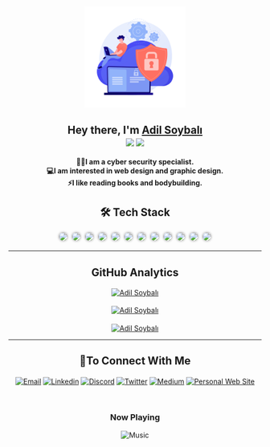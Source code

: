 <p align="center"><img width="40%" height="auto" src="20945597.png" /></p>
<h2 align="center">Hey there, I'm <a href="https://adilsoybali.com.tr">Adil Soybalı</a><br> <img src="https://media.giphy.com/media/hvRJCLFzcasrR4ia7z/giphy.gif" width="38"> <img src="https://emojis.slackmojis.com/emojis/images/1531849430/4246/blob-sunglasses.gif?1531849430" width="38"/></h2>
<p align="center">
  <b>👨‍💻I am a cyber security specialist.</b><br>
  <b>💻I am interested in web design and graphic design.</b><br>
  <b>⚡I like reading books and bodybuilding.</b><br>
</p>



<h2 align="center">🛠 Tech Stack </h2>

<!-- ![Bash](https://img.shields.io/badge/Bash-05122A?style=flat&logo=GNU+Bash&logoColor=FFFFFF)&nbsp;
![PowerShell](https://img.shields.io/badge/PowerShell-05122A?style=flat&logo=PowerShell)&nbsp;
![HTML](https://img.shields.io/badge/-HTML-05122A?style=flat&logo=HTML5&logoColor=E34F26)&nbsp;
![CSS](https://img.shields.io/badge/-CSS-05122A?style=flat&logo=CSS3&logoColor=239120)&nbsp;
![Bootstrap](https://img.shields.io/badge/-Bootstrap-05122A?style=flat&logo=bootstrap)&nbsp;
![JavaScript](https://img.shields.io/badge/-JavaScript-05122A?style=flat&logo=javascript)&nbsp;
![Git](https://img.shields.io/badge/-Git-05122A?style=flat&logo=git)&nbsp;
![Adobe Photoshop](https://img.shields.io/badge/Adobe%20Photoshop-05122A?style=flat&logo=Adobe+Photoshop)&nbsp;
![Windows](https://img.shields.io/badge/Windows-05122A?style=flat&logo=windows&logoColor=00adef)&nbsp;
![Debian](https://img.shields.io/badge/Debian-05122A?style=flat&logo=Debian&logoColor=a80030)&nbsp;
![Ubuntu](https://img.shields.io/badge/Ubuntu-05122A?style=flat&logo=Ubuntu)&nbsp;
![Kali Linux](https://img.shields.io/badge/Kali%20Linux-05122A?style=flat&logo=Kali+Linux&logoColor=367bf0)
![CentOS](https://img.shields.io/badge/CentOS-05122A?style=flat&logo=CentOs)&nbsp;

<hr><br> -->

<p align="center">
<img style="position: relative; box-shadow: 0px 0px 5px 0px rgb(0 0 0 / 48%); border-radius: 10px 10px 10px 10px; margin: 3px;" src="https://img.shields.io/static/v1?style=for-the-badge&message=GNU+Bash&color=4EAA25&logo=GNU+Bash&logoColor=FFFFFF&label="/>

<img style="position: relative; box-shadow: 0px 0px 5px 0px rgb(0 0 0 / 48%); border-radius: 10px 10px 10px 10px; margin: 3px;" src="https://img.shields.io/static/v1?style=for-the-badge&message=PowerShell&color=5391FE&logo=PowerShell&logoColor=FFFFFF&label="/>

<img style="position: relative; box-shadow: 0px 0px 5px 0px rgb(0 0 0 / 48%); border-radius: 10px 10px 10px 10px; margin: 3px;" src="https://img.shields.io/static/v1?style=for-the-badge&message=CSS3&color=1572B6&logo=CSS3&logoColor=FFFFFF&label="/>

<img style="position: relative; box-shadow: 0px 0px 5px 0px rgb(0 0 0 / 48%); border-radius: 10px 10px 10px 10px; margin: 3px;" src="https://img.shields.io/static/v1?style=for-the-badge&message=Bootstrap&color=7952B3&logo=Bootstrap&logoColor=FFFFFF&label="/>

<img style="position: relative; box-shadow: 0px 0px 5px 0px rgb(0 0 0 / 48%); border-radius: 10px 10px 10px 10px; margin: 3px;" src="https://img.shields.io/static/v1?style=for-the-badge&message=JavaScript&color=222222&logo=JavaScript&logoColor=F7DF1E&label="/>

<img style="position: relative; box-shadow: 0px 0px 5px 0px rgb(0 0 0 / 48%); border-radius: 10px 10px 10px 10px; margin: 3px;" src="https://img.shields.io/static/v1?style=for-the-badge&message=Git&color=F05032&logo=Git&logoColor=FFFFFF&label="/>

<img style="position: relative; box-shadow: 0px 0px 5px 0px rgb(0 0 0 / 48%); border-radius: 10px 10px 10px 10px; margin: 3px;" src="https://img.shields.io/static/v1?style=for-the-badge&message=Adobe+Photoshop&color=31A8FF&logo=Adobe+Photoshop&logoColor=FFFFFF&label="/>

<img style="position: relative; box-shadow: 0px 0px 5px 0px rgb(0 0 0 / 48%); border-radius: 10px 10px 10px 10px; margin: 3px;" src="https://img.shields.io/static/v1?style=for-the-badge&message=Windows&color=0078D6&logo=Windows&logoColor=FFFFFF&label="/>

<img style="position: relative; box-shadow: 0px 0px 5px 0px rgb(0 0 0 / 48%); border-radius: 10px 10px 10px 10px; margin: 3px;" src="https://img.shields.io/static/v1?style=for-the-badge&message=Debian&color=A81D33&logo=Debian&logoColor=FFFFFF&label="/>

<img style="position: relative; box-shadow: 0px 0px 5px 0px rgb(0 0 0 / 48%); border-radius: 10px 10px 10px 10px; margin: 3px;" src="https://img.shields.io/static/v1?style=for-the-badge&message=Ubuntu&color=E95420&logo=Ubuntu&logoColor=FFFFFF&label="/>

<img style="position: relative; box-shadow: 0px 0px 5px 0px rgb(0 0 0 / 48%); border-radius: 10px 10px 10px 10px; margin: 3px;" src="https://img.shields.io/static/v1?style=for-the-badge&message=Kali+Linux&color=557C94&logo=Kali+Linux&logoColor=FFFFFF&label="/>

<img style="position: relative; box-shadow: 0px 0px 5px 0px rgb(0 0 0 / 48%); border-radius: 10px 10px 10px 10px; margin: 3px;" src="https://img.shields.io/static/v1?style=for-the-badge&message=CentOS&color=262577&logo=CentOS&logoColor=FFFFFF&label="/>
</p>


---

<h2 align="center">GitHub Analytics</h2>

<p align="center">
<a href="https://github.com/adilsoybali">
  <img align="center" src="https://github-readme-stats.vercel.app/api?username=adilsoybali&show_icons=true&locale=en&include_all_commits=true&count_private=true" alt="Adil Soybalı"/>
    <br>
    <br>
  <img align="center" src="https://github-readme-stats.vercel.app/api/top-langs?username=adilsoybali&show_icons=true&locale=en&langs_count=8&count_private=true" alt="Adil Soybalı"/>
    <br>
    <br>
  <img align="center" src="https://activity-graph.herokuapp.com/graph?username=adilsoybali&theme=github&color=0c74b4&point=448cec&bg_color=FFFFFF" alt="Adil Soybalı"/><br>
</a>
</p>

---

<h2 align="center">📝To Connect With Me</h2>

<p align="center">
<a href="mailto:info@adilsoybali.com.tr" target="_blank"><img align="center" src="https://img.shields.io/static/v1?style=for-the-badge&message=Email&color=EA4335&logo=Gmail&logoColor=FFFFFF&label=" alt="Email" /></a>
<a href="https://linkedin.com/in/adilsoybali" target="_blank"><img align="center" src="https://img.shields.io/badge/LinkedIn-0077B5?style=for-the-badge&logo=linkedin&logoColor=white" alt="Linkedin" /></a>
<a href="https://discord.com/channels/@adilsoybali#1525" target="_blank"><img align="center" src="https://img.shields.io/badge/Discord-7289DA?style=for-the-badge&logo=discord&logoColor=white" alt="Discord" /></a>
<a href="https://twitter.com/adilsoybali" target="_blank"><img align="center" src="https://img.shields.io/badge/Twitter-1DA1F2?style=for-the-badge&logo=twitter&logoColor=white" alt="Twitter" /></a>
<a href="https://medium.com/@adilsoybali" target="_blank"><img align="center" src="https://img.shields.io/badge/Medium-12100E?style=for-the-badge&logo=medium&logoColor=white" alt="Medium" /></a>
<a href="https://adilsoybali.com/#contact" target="_blank"><img align="center" src="https://img.shields.io/badge/adilsoybali.com-448cec?style=for-the-badge&logo=koding&logoColor=white" alt="Personal Web Site" /></a>
</p>

<p align="center">
<br>
<h3 style="font-weight: bold;" align="center">Now Playing</h3>
<p align="center"> <img style="align:center;" src="https://readme-spotify-status-virid.vercel.app/api/run-spotify-status" alt="Music" width="500" /></p>
</p>
